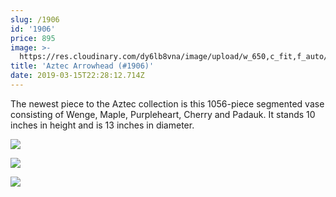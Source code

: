```yaml
---
slug: /1906
id: '1906'
price: 895
image: >-
  https://res.cloudinary.com/dy6lb8vna/image/upload/w_650,c_fit,f_auto/v1552688692/GB%20Bowlworks%20Gallery/1906a.jpg
title: 'Aztec Arrowhead (#1906)'
date: 2019-03-15T22:28:12.714Z
---
```

The newest piece to the Aztec collection is this 1056-piece segmented vase consisting of Wenge, Maple, Purpleheart, Cherry and Padauk.  It stands 10 inches in height and is 13 inches in diameter.

![](https://res.cloudinary.com/dy6lb8vna/image/upload/w_350,c_fit,f_auto/v1552688691/GB%20Bowlworks%20Gallery/1906c.jpg)

![](https://res.cloudinary.com/dy6lb8vna/image/upload/w_350,c_fit,f_auto/v1552689197/GB%20Bowlworks%20Gallery/IMG_3909.jpg)

![](https://res.cloudinary.com/dy6lb8vna/image/upload/w_350,c_fit,f_auto/v1552689238/GB%20Bowlworks%20Gallery/IMG_3890.jpg)
